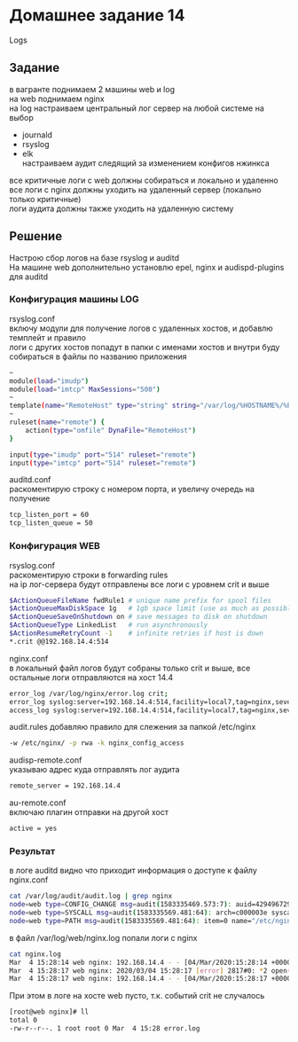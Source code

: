 # Домашнее задание 14
Logs
## Задание
в вагранте поднимаем 2 машины web и log  
на web поднимаем nginx  
на log настраиваем центральный лог сервер на любой системе на выбор  
- journald  
- rsyslog  
- elk  
настраиваем аудит следящий за изменением конфигов нжинкса  

все критичные логи с web должны собираться и локально и удаленно  
все логи с nginx должны уходить на удаленный сервер (локально только критичные)  
логи аудита должны также уходить на удаленную систему  

## Решение
Настрою сбор логов на базе rsyslog и auditd  
На машине web дополнительно установлю epel, nginx и audispd-plugins для auditd  
### Конфигурация машины LOG
rsyslog.conf  
включу модули для получение логов с удаленных хостов, и добавлю темплейт и правило  
логи с других хостов попадут в папки с именами хостов и внутри буду собираться в файлы по названию приложения  
```bash
~
module(load="imudp")
module(load="imtcp" MaxSessions="500")
~
template(name="RemoteHost" type="string" string="/var/log/%HOSTNAME%/%PROGRAMNAME%.log")
~
ruleset(name="remote") {
    action(type="omfile" DynaFile="RemoteHost")
}

input(type="imudp" port="514" ruleset="remote")
input(type="imtcp" port="514" ruleset="remote")
```
auditd.conf  
раскоментирую строку с номером порта, и увеличу очередь на получение  
```bash
tcp_listen_port = 60
tcp_listen_queue = 50
```

### Конфигурация WEB
rsyslog.conf  
раскоментирую строки в forwarding rules  
на ip лог-сервера будут отправлены все логи с уровнем crit и выше
```bash
$ActionQueueFileName fwdRule1 # unique name prefix for spool files
$ActionQueueMaxDiskSpace 1g   # 1gb space limit (use as much as possible)
$ActionQueueSaveOnShutdown on # save messages to disk on shutdown
$ActionQueueType LinkedList   # run asynchronously
$ActionResumeRetryCount -1    # infinite retries if host is down
*.crit @@192.168.14.4:514
```
nginx.conf  
в локальный файл логов будут собраны только crit и выше, все остальные логи отправляются на хост 14.4  
```bash
error_log /var/log/nginx/error.log crit;
error_log syslog:server=192.168.14.4:514,facility=local7,tag=nginx,severity=info;
access_log syslog:server=192.168.14.4:514,facility=local7,tag=nginx,severity=info main;
```
audit.rules
добавляю правило для слежения за папкой /etc/nginx
```bash
-w /etc/nginx/ -p rwa -k nginx_config_access
```
audisp-remote.conf  
указываю адрес куда отправлять лог аудита  
```bash
remote_server = 192.168.14.4
```
au-remote.conf  
включаю плагин отправки на другой хост  
```bash
active = yes
```

### Результат
в логе auditd видно что приходит информация о доступе к файлу nginx.conf  
```bash
cat /var/log/audit/audit.log | grep nginx
node=web type=CONFIG_CHANGE msg=audit(1583335469.573:7): auid=4294967295 ses=4294967295 subj=system_u:system_r:unconfined_service_t:s0 op=add_rule key="nginx_config_access" list=4 res=1
node=web type=SYSCALL msg=audit(1583335569.481:64): arch=c000003e syscall=2 success=yes exit=3 a0=7ffc3d9e379d a1=0 a2=1fffffffffff0000 a3=7ffc3d9e2320 items=1 ppid=2762 pid=2780 auid=1000 uid=0 gid=0 euid=0 suid=0 fsuid=0 egid=0 sgid=0 fsgid=0 tty=pts0 ses=1 comm="cat" exe="/usr/bin/cat" subj=unconfined_u:unconfined_r:unconfined_t:s0-s0:c0.c1023 key="nginx_config_access"
node=web type=PATH msg=audit(1583335569.481:64): item=0 name="/etc/nginx/nginx.conf" inode=33779033 dev=08:01 mode=0100644 ouid=0 ogid=0 rdev=00:00 obj=system_u:object_r:httpd_config_t:s0 objtype=NORMAL cap_fp=0000000000000000 cap_fi=0000000000000000 cap_fe=0 cap_fver=0
```
в файл /var/log/web/nginx.log попали логи с nginx  
```bash
cat nginx.log
Mar  4 15:28:14 web nginx: 192.168.14.4 - - [04/Mar/2020:15:28:14 +0000] "GET / HTTP/1.1" 200 4833 "-" "curl/7.29.0" "-"
Mar  4 15:28:17 web nginx: 2020/03/04 15:28:17 [error] 2817#0: *2 open() "/usr/share/nginx/html/111" failed (2: No such file or directory), client: 192.168.14.4, server: _, request: "GET /111 HTTP/1.1", host: "192.168.14.3"
Mar  4 15:28:17 web nginx: 192.168.14.4 - - [04/Mar/2020:15:28:17 +0000] "GET /111 HTTP/1.1" 404 3650 "-" "curl/7.29.0" "-"
```
При этом в логе на хосте web пусто, т.к. событий crit не случалось 
```bash
[root@web nginx]# ll
total 0
-rw-r--r--. 1 root root 0 Mar  4 15:28 error.log
```




